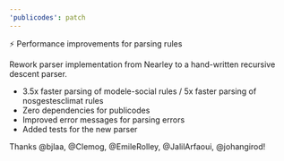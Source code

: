 ```yaml
---
'publicodes': patch
---
```


⚡ Performance improvements for parsing rules

Rework parser implementation from Nearley to a hand-written recursive descent parser.

- 3.5x faster parsing of modele-social rules / 5x faster parsing of nosgestesclimat rules
- Zero dependencies for publicodes
- Improved error messages for parsing errors
- Added tests for the new parser

Thanks @bjlaa, @Clemog, @EmileRolley, @JalilArfaoui, @johangirod!
